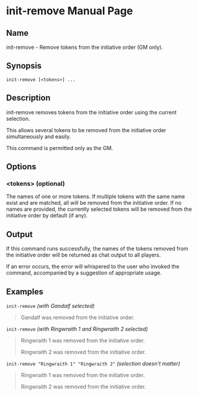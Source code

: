 
# init-remove Manual Page

## Name

init-remove - Remove tokens from the initiative order (GM only).

## Synopsis

```
init-remove [<tokens>] ...
```

## Description

init-remove removes tokens from the initiative order using the current selection.

This allows several tokens to be removed from the initiative order simultaneously and easily.

This command is permitted only as the GM.

## Options

### \<tokens\> (optional)
The names of one or more tokens. If multiple tokens with the same name exist and are matched, all will be removed from the initiative order. If no names are provided, the currently selected tokens will be removed from the initiative order by default (if any).

## Output

If this command runs successfully, the names of the tokens removed from the initiative order will be returned as chat output to all players.

If an error occurs, the error will whispered to the user who invoked the command, accompanied by a suggestion of appropriate usage.

## Examples

```init-remove``` *(with Gandalf selected)*

> Gandalf was removed from the initiative order.

```init-remove``` *(with Ringwraith 1 and Ringwraith 2 selected)*

> Ringwraith 1 was removed from the initiative order.
>
> Ringwraith 2 was removed from the initiative order.

```init-remove "Ringwraith 1" "Ringwraith 2"``` *(selection doesn't matter)*

> Ringwraith 1 was removed from the initiative order.
>
> Ringwraith 2 was removed from the initiative order.